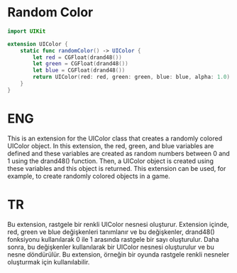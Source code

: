 # Random Color
```swift
import UIKit

extension UIColor {
    static func randomColor() -> UIColor {
        let red = CGFloat(drand48())
        let green = CGFloat(drand48())
        let blue = CGFloat(drand48())
        return UIColor(red: red, green: green, blue: blue, alpha: 1.0)
    }
}
```

# ENG
This is an extension for the UIColor class that creates a randomly colored UIColor object. In this extension, the red, green, and blue variables are defined and these variables are created as random numbers between 0 and 1 using the drand48() function. Then, a UIColor object is created using these variables and this object is returned. This extension can be used, for example, to create randomly colored objects in a game.
# TR
Bu extension, rastgele bir renkli UIColor nesnesi oluşturur. Extension içinde, red, green ve blue değişkenleri tanımlanır ve bu değişkenler, drand48() fonksiyonu kullanılarak 0 ile 1 arasında rastgele bir sayı oluşturulur. Daha sonra, bu değişkenler kullanılarak bir UIColor nesnesi oluşturulur ve bu nesne döndürülür. Bu extension, örneğin bir oyunda rastgele renkli nesneler oluşturmak için kullanılabilir.
